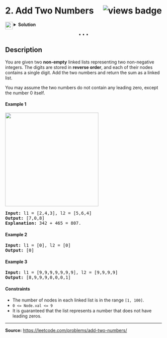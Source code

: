 <h1>
2. Add Two Numbers
<img src="https://tinyurl.com/2p95z8fm" align="right" alt="views badge">
</h1>

<details>
<summary>
    <img src="https://git.io/JDE5D" height="24" align="left" alt="swift">
    <b>Solution</b>
</summary>

<br/>

```swift
class Solution {
    private var anchor = 0
    func addTwoNumbers(_ l1: ListNode?, _ l2: ListNode?) -> ListNode? {
        if l1 == nil && l2 == nil && anchor == 0 { return nil }
        let sum = (l1?.val ?? 0) + (l2?.val ?? 0) + anchor
        anchor = sum / 10
        let node: ListNode? = ListNode(sum % 10, addTwoNumbers(l1?.next, l2?.next))
        return node
    }
}
```

<p>
<a href="https://gist.github.com/asahiocean/523e9887f86452c7eeed8e0f039850fd">
<img src="https://git.io/JDNlC" alt="GitHub Gist" height="18" align="center">
</a>
<a href="https://leetcode.com/problems/add-two-numbers/discuss/1128713">
<img src="https://git.io/JDSVA" alt="LeetCode Discuss" height="28" align="right">
</a>
</p>
    
</details>

<p align="center">• • •</p>

<h2>Description</h2>

<p>
You are given two <b>non-empty</b> linked lists representing two non-negative integers. The digits are stored in <b>reverse order</b>, and each of their nodes contains a single digit. Add the two numbers and return the sum as a linked list.

You may assume the two numbers do not contain any leading zero, except the number 0 itself.
</p>

<h4>Example 1</h4>

<p>
<img src="https://assets.leetcode.com/uploads/2020/10/02/addtwonumber1.jpg" width="300" />
</p>

<pre>
<b>Input:</b> l1 = [2,4,3], l2 = [5,6,4]
<b>Output:</b> [7,0,8]
<b>Explanation:</b> 342 + 465 = 807.
</pre>

<h4>Example 2</h4>

<pre>
<b>Input:</b> l1 = [0], l2 = [0]
<b>Output:</b> [0]
</pre>

<h4>Example 3</h4>

<pre>
<b>Input:</b> l1 = [9,9,9,9,9,9,9], l2 = [9,9,9,9]
<b>Output:</b> [8,9,9,9,0,0,0,1]
</pre>

<h4>Constraints</h4>

<ul>
<li>The number of nodes in each linked list is in the range <code>[1, 100]</code>.</li>
<li><code>0 <= Node.val <= 9</code></li>
<li>It is guaranteed that the list represents a number that does not have leading zeros.</li>
</ul>

<hr>

<b>Source:</b> https://leetcode.com/problems/add-two-numbers/